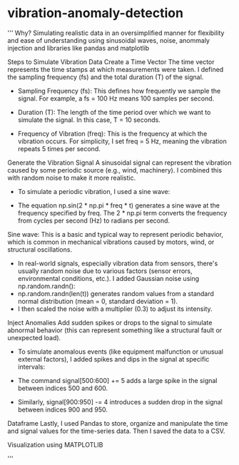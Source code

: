 # vibration-anomaly-detection
'''
Why? Simulating realistic data in an oversimplified manner for flexibility and ease of understanding using sinusoidal waves, noise, anommaly injection and libraries like pandas and matplotlib

Steps to Simulate Vibration Data
Create a Time Vector
The time vector represents the time stamps at which measurements were taken. I defined the sampling frequency (fs) and the total duration (T) of the signal.
 
 - Sampling Frequency (fs): This defines how frequently we sample the signal. For example, a fs = 100 Hz means 100 samples per second.

 - Duration (T): The length of the time period over which we want to simulate the signal. In this case, T = 10 seconds.

 - Frequency of Vibration (freq): This is the frequency at which the vibration occurs. For simplicity, I set freq = 5 Hz, meaning the vibration repeats 5 times per second.
  
Generate the Vibration Signal
A sinusoidal signal can represent the vibration caused by some periodic source (e.g., wind, machinery). I combined this with random noise to make it more realistic.

  - To simulate a periodic vibration, I used a sine wave:

  - The equation np.sin(2 * np.pi * freq * t) generates a sine wave at the frequency specified by freq. The 2 * np.pi term converts the frequency from cycles per second (Hz)     to radians per second.

Sine wave: This is a basic and typical way to represent periodic behavior, which is common in mechanical vibrations caused by motors, wind, or structural oscillations.

  - In real-world signals, especially vibration data from sensors, there's usually random noise due to various factors (sensor errors, environmental conditions, etc.). I         added Gaussian noise using np.random.randn():
  - np.random.randn(len(t)) generates random values from a standard normal distribution (mean = 0, standard deviation = 1).
  - I then scaled the noise with a multiplier (0.3) to adjust its intensity.

Inject Anomalies
Add sudden spikes or drops to the signal to simulate abnormal behavior (this can represent something like a structural fault or unexpected load).

  - To simulate anomalous events (like equipment malfunction or unusual external factors), I added spikes and dips in the signal at specific intervals:

  - The command signal[500:600] += 5 adds a large spike in the signal between indices 500 and 600.

  - Similarly, signal[900:950] -= 4 introduces a sudden drop in the signal between indices 900 and 950.
  
Dataframe
Lastly, I used Pandas to store, organize and manipulate the time and signal values for the time-series data. Then I saved the data to a CSV.

Visualization using MATPLOTLIB
   
   
   '''

